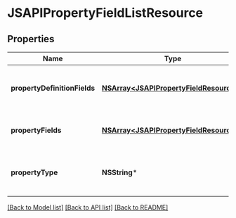 # JSAPIPropertyFieldListResource

## Properties
Name | Type | Description | Notes
------------ | ------------- | ------------- | -------------
**propertyDefinitionFields** | [**NSArray&lt;JSAPIPropertyFieldResource&gt;***](JSAPIPropertyFieldResource.md) | A list of fields for the property definition. | [optional] 
**propertyFields** | [**NSArray&lt;JSAPIPropertyFieldResource&gt;***](JSAPIPropertyFieldResource.md) | A list of fields for the property. | [optional] 
**propertyType** | **NSString*** | The type for the property this describes. | [optional] 

[[Back to Model list]](../README.md#documentation-for-models) [[Back to API list]](../README.md#documentation-for-api-endpoints) [[Back to README]](../README.md)


